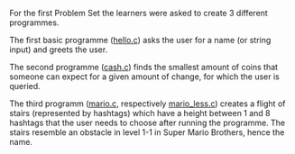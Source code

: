 For the first Problem Set the learners were asked to create 3 different programmes.


The first basic programme ([hello.c](https://github.com/PSchiffsbauteil/data_backyard/blob/main/CS50_code/pset1/hello.c "hello")) asks the user for a name (or string input) and greets the user.


The second programme ([cash.c](https://github.com/PSchiffsbauteil/data_backyard/blob/main/CS50_code/pset1/cash.c "cash")) finds the smallest amount of coins that someone can expect for a given amount of change, for which the user is queried.


The third programm ([mario.c](https://github.com/PSchiffsbauteil/data_backyard/blob/main/CS50_code/pset1/mario.c "mario"), respectively [mario_less.c](https://github.com/PSchiffsbauteil/data_backyard/blob/main/CS50_code/pset1/mario_less.c "mario less")) creates a flight of stairs (represented by hashtags) which have a height between 1 and 8 hashtags that the user needs to choose after running the programme. The stairs resemble an obstacle in level 1-1 in Super Mario Brothers, hence the name.
